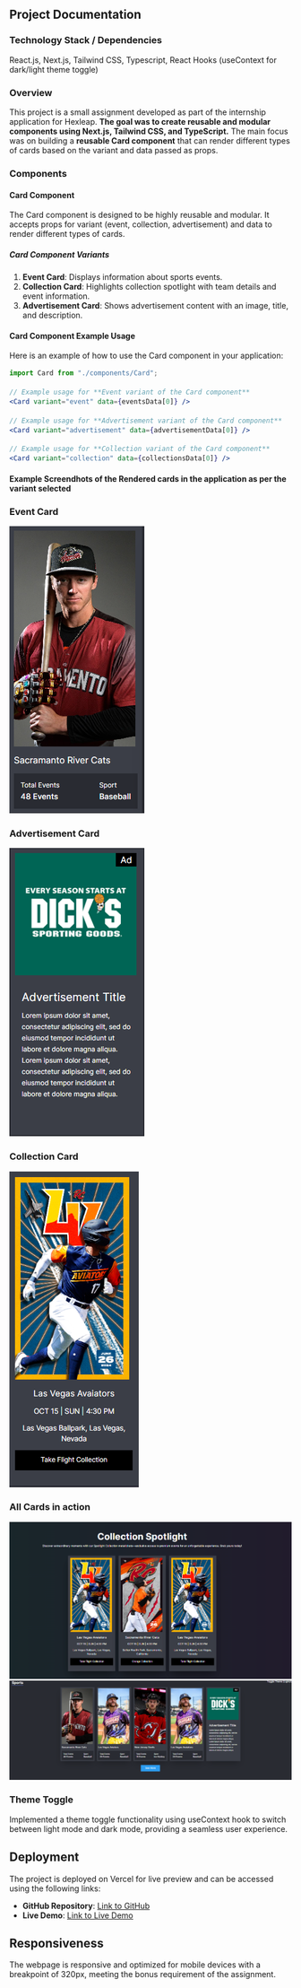 ## Project Documentation

### Technology Stack / Dependencies

React.js, Next.js, Tailwind CSS, Typescript, React Hooks (useContext for dark/light theme toggle)

### Overview

This project is a small assignment developed as part of the internship application for Hexleap. **The goal was to create reusable and modular components using Next.js, Tailwind CSS, and TypeScript.** The main focus was on building a **reusable Card component** that can render different types of cards based on the variant and data passed as props.

### Components

#### Card Component

The Card component is designed to be highly reusable and modular. It accepts props for variant (event, collection, advertisement) and data to render different types of cards.

##### Card Component Variants

1. **Event Card**: Displays information about sports events.
2. **Collection Card**: Highlights collection spotlight with team details and event information.
3. **Advertisement Card**: Shows advertisement content with an image, title, and description.

#### Card Component Example Usage

Here is an example of how to use the Card component in your application:

```jsx
import Card from "./components/Card";

// Example usage for **Event variant of the Card component**
<Card variant="event" data={eventsData[0]} />

// Example usage for **Advertisement variant of the Card component**
<Card variant="advertisement" data={advertisementData[0]} />

// Example usage for **Collection variant of the Card component**
<Card variant="collection" data={collectionsData[0]} />
```

#### Example Screendhots of the Rendered cards in the application as per the variant selected 

### Event Card

![Event Card](<public/Hexleap Assignment - Event Component.png>)

### Advertisement Card

![Advertisement Card](<public/Hexleap Assignment - Advertisement Component.png>)

### Collection Card

![Collection Card](<public/Hexleap Assignment - Collection variant card Component.png>)

### All Cards in action

![alt text](<public/Component variants in action 2.png>)
![alt text](<public/Component variants in action.png>)

### Theme Toggle

Implemented a theme toggle functionality using useContext hook to switch between light mode and dark mode, providing a seamless user experience.

## Deployment

The project is deployed on Vercel for live preview and can be accessed using the following links:

- **GitHub Repository**: [Link to GitHub](github.com/dev-sureshbhatt)
- **Live Demo**: [Link to Live Demo](https://hexleap-frontend-assignment-delta.vercel.app/)

## Responsiveness

The webpage is responsive and optimized for mobile devices with a breakpoint of 320px, meeting the bonus requirement of the assignment.
